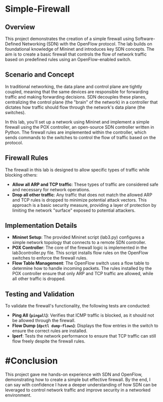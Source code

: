 # Simple-Firewall

## Overview
This project demonstrates the creation of a simple firewall using Software-Defined Networking (SDN) with the OpenFlow protocol. The lab builds on foundational knowledge of Mininet and introduces key SDN concepts. The aim is to create a basic firewall that controls the flow of network traffic based on predefined rules using an OpenFlow-enabled switch.

## Scenario and Concept
In traditional networking, the data plane and control plane are tightly coupled, meaning that the same devices are responsible for forwarding traffic and making forwarding decisions. SDN decouples these planes, centralizing the control plane (the "brain" of the network) in a controller that dictates how traffic should flow through the network's data plane (the switches).

In this lab, you'll set up a network using Mininet and implement a simple firewall using the POX controller, an open-source SDN controller written in Python. The firewall rules are implemented within the controller, which sends commands to the switches to control the flow of traffic based on the protocol.

## Firewall Rules
The firewall in this lab is designed to allow specific types of traffic while blocking others:
- **Allow all ARP and TCP traffic**: These types of traffic are considered safe and necessary for network operations.
- **Drop all other traffic**: Any traffic that does not match the allowed ARP and TCP rules is dropped to minimize potential attack vectors.
This approach is a basic security measure, providing a layer of protection by limiting the network "surface" exposed to potential attackers.

## Implementation Details
- **Mininet Setup**: The provided Mininet script (lab3.py) configures a simple network topology that connects to a remote SDN controller.
- **POX Controller**: The core of the firewall logic is implemented in the lab3controller.py file. This script installs flow rules on the OpenFlow switches to enforce the firewall rules.
- **Flow Table Management**: The OpenFlow switch uses a flow table to determine how to handle incoming packets. The rules installed by the POX controller ensure that only ARP and TCP traffic are allowed, while all other traffic is dropped.

## Testing and Validation
To validate the firewall's functionality, the following tests are conducted:

- **Ping All** **(`pingall`)**: Verifies that ICMP traffic is blocked, as it should not be allowed through the firewall.
- **Flow Dump** **(`dpctl dump-flows`)**: Displays the flow entries in the switch to ensure the correct rules are installed.
- **Iperf**: Tests the network performance to ensure that TCP traffic can still flow freely despite the firewall rules.

# #Conclusion
This project gave me hands-on experience with SDN and OpenFlow, demonstrating how to create a simple but effective firewall. By the end, I can say with confidence I have a deeper understanding of how SDN can be leveraged to control network traffic and improve security in a networked environment.
